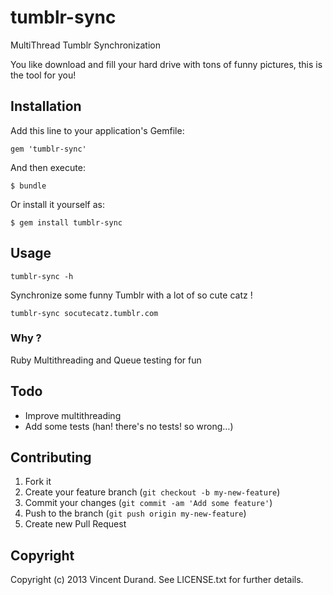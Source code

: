 # tumblr-sync

MultiThread Tumblr Synchronization

You like download and fill your hard drive with tons of funny pictures, this is the tool for you!

## Installation

Add this line to your application's Gemfile:

    gem 'tumblr-sync'

And then execute:

    $ bundle

Or install it yourself as:

    $ gem install tumblr-sync

## Usage

	tumblr-sync -h

Synchronize some funny Tumblr with a lot of so cute catz !

	tumblr-sync socutecatz.tumblr.com

### Why ?

Ruby Multithreading and Queue testing for fun

## Todo

* Improve multithreading
* Add some tests (han! there's no tests! so wrong…)

## Contributing

1. Fork it
2. Create your feature branch (`git checkout -b my-new-feature`)
3. Commit your changes (`git commit -am 'Add some feature'`)
4. Push to the branch (`git push origin my-new-feature`)
5. Create new Pull Request

## Copyright

Copyright (c) 2013 Vincent Durand. See LICENSE.txt for further details.
